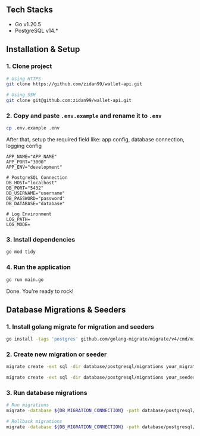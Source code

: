 ## Tech Stacks

- Go v1.20.5
- PostgreSQL v14.\*

## Installation & Setup

### 1. Clone project

```bash
# Using HTTPS
git clone https://github.com/zidan99/wallet-api.git
```

```bash
# Using SSH
git clone git@github.com:zidan99/wallet-api.git
```

### 2. Copy and paste `.env.example` and rename it to `.env`

```bash
cp .env.example .env
```

After that, setup the required field like: app config, database connection, logging config

```text
APP_NAME="APP_NAME"
APP_PORT="3000"
APP_ENV="development"

# PostgreSQL Connection
DB_HOST="localhost"
DB_PORT="5432"
DB_USERNAME="username"
DB_PASSWORD="password"
DB_DATABASE="database"

# Log Environment
LOG_PATH=
LOG_MODE=
```

### 3. Install dependencies

```bash
go mod tidy
```

### 4. Run the application

```bash
go run main.go
```

Done. You're ready to rock!

## Database Migrations & Seeders

### 1. Install golang migrate for migration and seeders

```bash
go install -tags 'postgres' github.com/golang-migrate/migrate/v4/cmd/migrate@latest
```

### 2. Create new migration or seeder

```bash
migrate create -ext sql -dir database/postgresql/migrations your_migration_name
```

```bash
migrate create -ext sql -dir database/postgresql/migrations your_seeder_name
```

### 3. Run database migrations

```bash
# Run migrations
migrate -database ${DB_MIGRATION_CONNECTION} -path database/postgresql/migrations up
```

```bash
# Rollback migrations
migrate -database ${DB_MIGRATION_CONNECTION} -path database/postgresql/migrations down
```